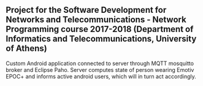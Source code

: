 ## Project for the Software Development for Networks and Telecommunications - Network Programming course 2017-2018 (Department of Informatics and Telecommunications, University of Athens)

Custom Android application connected to server through MQTT mosquitto broker and Eclipse Paho.
Server computes state of person wearing Emotiv EPOC+ and informs active android users, which will in turn act accordingly.
